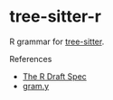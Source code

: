 tree-sitter-r
===========================

R grammar for [tree-sitter][].

[tree-sitter]: https://github.com/tree-sitter/tree-sitter

References

* [The R Draft Spec](https://cran.r-project.org/doc/manuals/r-release/R-lang.pdf)
* [gram.y](https://github.com/wch/r-source/blob/trunk/src/main/gram.y)
